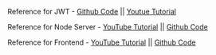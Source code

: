 Reference for JWT - [Github Code](https://github.com/iamshaunjp/MERN-Auth-Tutorial) || [Youtue Tutorial](https://youtube.com/playlist?list=PL4cUxeGkcC9g8OhpOZxNdhXggFz2lOuCT)

Reference for Node Server - [YouTube Tutorial](https://youtube.com/playlist?list=PL4cUxeGkcC9jsz4LDYc6kv3ymONOKxwBU) || [Github Code](https://github.com/iamshaunjp/node-crash-course)

Reference for Frontend - [YouTube Tutorial](https://youtube.com/playlist?list=PL4cUxeGkcC9gZD-Tvwfod2gaISzfRiP9d) || [Github Code](https://github.com/iamshaunjp/Complete-React-Tutorial)
